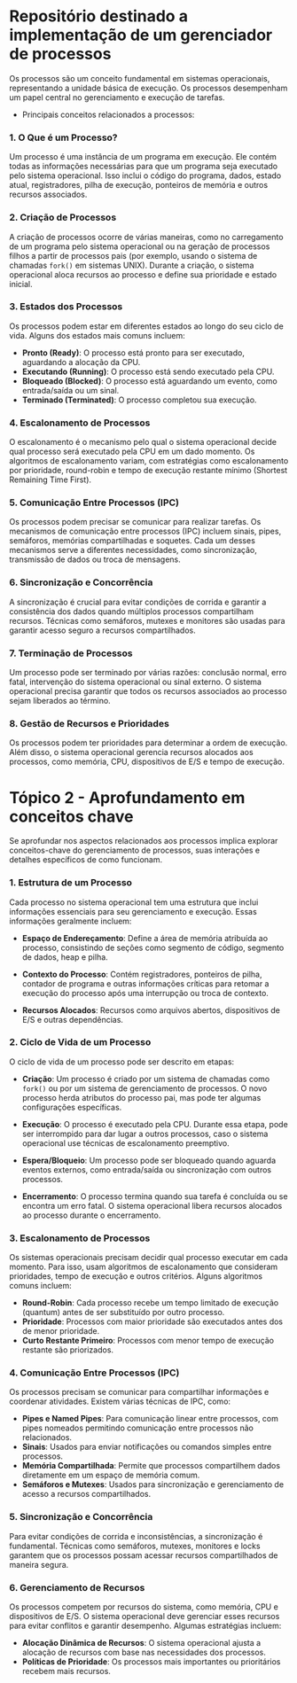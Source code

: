 # Repositório destinado a implementação de um gerenciador de processos

Os processos são um conceito fundamental em sistemas operacionais, representando a unidade básica de execução. 
Os processos desempenham um papel central no gerenciamento e execução de tarefas. 
- Principais conceitos relacionados a processos:

### 1. O Que é um Processo?
Um processo é uma instância de um programa em execução. Ele contém todas as informações necessárias para que um programa seja executado pelo sistema operacional. 
Isso inclui o código do programa, dados, estado atual, registradores, pilha de execução, ponteiros de memória e outros recursos associados.

### 2. Criação de Processos
A criação de processos ocorre de várias maneiras, como no carregamento de um programa pelo sistema operacional ou 
na geração de processos filhos a partir de processos pais (por exemplo, usando o sistema de chamadas `fork()` 
em sistemas UNIX). Durante a criação, o sistema operacional aloca recursos ao processo e define sua prioridade e estado inicial.

### 3. Estados dos Processos
Os processos podem estar em diferentes estados ao longo do seu ciclo de vida. Alguns dos estados mais comuns incluem:
- **Pronto (Ready)**: O processo está pronto para ser executado, aguardando a alocação da CPU.
- **Executando (Running)**: O processo está sendo executado pela CPU.
- **Bloqueado (Blocked)**: O processo está aguardando um evento, como entrada/saída ou um sinal.
- **Terminado (Terminated)**: O processo completou sua execução.

### 4. Escalonamento de Processos
O escalonamento é o mecanismo pelo qual o sistema operacional decide qual processo será executado pela CPU em um dado momento. 
Os algoritmos de escalonamento variam, com estratégias como escalonamento por prioridade, round-robin e tempo de execução 
restante mínimo (Shortest Remaining Time First).

### 5. Comunicação Entre Processos (IPC)
Os processos podem precisar se comunicar para realizar tarefas. Os mecanismos de comunicação entre processos (IPC) incluem sinais, 
pipes, semáforos, memórias compartilhadas e soquetes. Cada um desses mecanismos serve a diferentes necessidades, como sincronização, 
transmissão de dados ou troca de mensagens.

### 6. Sincronização e Concorrência
A sincronização é crucial para evitar condições de corrida e garantir a consistência dos dados quando múltiplos processos 
compartilham recursos. Técnicas como semáforos, mutexes e monitores são usadas para garantir acesso seguro a recursos compartilhados.

### 7. Terminação de Processos
Um processo pode ser terminado por várias razões: conclusão normal, erro fatal, intervenção do sistema operacional ou sinal externo. 
O sistema operacional precisa garantir que todos os recursos associados ao processo sejam liberados ao término.

### 8. Gestão de Recursos e Prioridades
Os processos podem ter prioridades para determinar a ordem de execução. Além disso, o sistema operacional gerencia recursos alocados 
aos processos, como memória, CPU, dispositivos de E/S e tempo de execução.

# Tópico 2 - Aprofundamento em conceitos chave
Se aprofundar nos aspectos relacionados aos processos implica explorar conceitos-chave do gerenciamento de processos, suas interações e 
detalhes específicos de como funcionam.

### 1. Estrutura de um Processo
Cada processo no sistema operacional tem uma estrutura que inclui informações essenciais para seu gerenciamento e execução. Essas informações 
geralmente incluem:

- **Espaço de Endereçamento**: Define a área de memória atribuída ao processo, consistindo de seções como segmento de código, segmento de dados, 
heap e pilha.

- **Contexto do Processo**: Contém registradores, ponteiros de pilha, contador de programa e outras informações críticas para retomar a execução do 
processo após uma interrupção ou troca de contexto.

- **Recursos Alocados**: Recursos como arquivos abertos, dispositivos de E/S e outras dependências.

### 2. Ciclo de Vida de um Processo
O ciclo de vida de um processo pode ser descrito em etapas:

- **Criação**: Um processo é criado por um sistema de chamadas como `fork()` ou por um sistema de gerenciamento de processos. 
O novo processo herda atributos do processo pai, mas pode ter algumas configurações específicas.

- **Execução**: O processo é executado pela CPU. Durante essa etapa, pode ser interrompido para dar lugar a outros processos, 
caso o sistema operacional use técnicas de escalonamento preemptivo.

- **Espera/Bloqueio**: Um processo pode ser bloqueado quando aguarda eventos externos, como entrada/saída ou sincronização com 
outros processos.

- **Encerramento**: O processo termina quando sua tarefa é concluída ou se encontra um erro fatal. O sistema operacional libera 
recursos alocados ao processo durante o encerramento.

### 3. Escalonamento de Processos
Os sistemas operacionais precisam decidir qual processo executar em cada momento. Para isso, usam algoritmos de escalonamento que 
consideram prioridades, tempo de execução e outros critérios. Alguns algoritmos comuns incluem:

- **Round-Robin**: Cada processo recebe um tempo limitado de execução (quantum) antes de ser substituído por outro processo.
- **Prioridade**: Processos com maior prioridade são executados antes dos de menor prioridade.
- **Curto Restante Primeiro**: Processos com menor tempo de execução restante são priorizados.

### 4. Comunicação Entre Processos (IPC)
Os processos precisam se comunicar para compartilhar informações e coordenar atividades. Existem várias técnicas de IPC, como:

- **Pipes e Named Pipes**: Para comunicação linear entre processos, com pipes nomeados permitindo comunicação entre processos não relacionados.
- **Sinais**: Usados para enviar notificações ou comandos simples entre processos.
- **Memória Compartilhada**: Permite que processos compartilhem dados diretamente em um espaço de memória comum.
- **Semáforos e Mutexes**: Usados para sincronização e gerenciamento de acesso a recursos compartilhados.

### 5. Sincronização e Concorrência
Para evitar condições de corrida e inconsistências, a sincronização é fundamental. Técnicas como semáforos, mutexes, monitores e locks garantem 
que os processos possam acessar recursos compartilhados de maneira segura.

### 6. Gerenciamento de Recursos
Os processos competem por recursos do sistema, como memória, CPU e dispositivos de E/S. O sistema operacional deve gerenciar esses recursos para 
evitar conflitos e garantir desempenho. Algumas estratégias incluem:

- **Alocação Dinâmica de Recursos**: O sistema operacional ajusta a alocação de recursos com base nas necessidades dos processos.
- **Políticas de Prioridade**: Os processos mais importantes ou prioritários recebem mais recursos.
